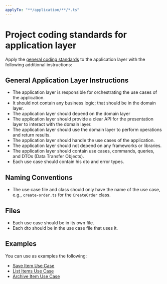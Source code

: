 ```yaml
---
applyTo: "**/application/**/*.ts"
---
```


# Project coding standards for application layer

Apply the [general coding standards](./general.instructions.md) to the application layer with the following additional instructions:

## General Application Layer Instructions

- The application layer is responsible for orchestrating the use cases of the application.
- It should not contain any business logic; that should be in the domain layer.
- The application layer should depend on the domain layer
- The application layer should provide a clear API for the presentation layer to interact with the domain layer.
- The application layer should use the domain layer to perform operations and return results.
- The application layer should handle the use cases of the application.
- The application layer should not depend on any frameworks or libraries.
- The application layer should contain use cases, commands, queries, and DTOs (Data Transfer Objects).
- Each use case should contain his dto and error types.

## Naming Conventions

- The use case file and class should only have the name of the use case, e.g., `create-order.ts` for the `CreateOrder` class.

## Files

- Each use case should be in its own file.
- Each dto should be in the use case file that uses it.

## Examples

You can use as examples the following:

- [Save Item Use Case](../../src/contexts/catalogue/item/application/save-item.ts)
- [List Items Use Case](../../src/contexts/catalogue/item/application/list-items.ts)
- [Archive Item Use Case](../../src/contexts/catalogue/item/application/archive-item.ts)
